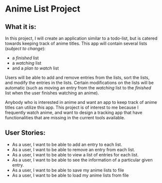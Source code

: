 # Anime List Project

## What it is:

In this project, I will create an application similar to a todo-list, but is catered towards keeping track of
anime titles. This app will contain several lists (*subject to change*):
- a *finished* list
- a *watching* list
- and a *plan to watch* list

Users will be able to add and remove entries from the lists, sort the lists, and modify the entries in the lists. Certain 
modifications on the lists will be automatic (such as moving an entry from the *watching* list to the *finished* list 
when the user finishes watching an anime).

Anybody who is interested in anime and want an app to keep track of anime titles can utilize this app. This project is
of interest to me because I frequently watch anime, and want to design a tracking app that have functionalities that
are missing in the current tools available. 

## User Stories:
- As a user, I want to be able to add an entry to each list.
- As a user, I want to be able to remove an entry from each list.
- As a user, I want to be able to view a list of entries for each list.
- As a user, I want to be able to see the information of a particular given entry.
- As a user, I want to be able to save my anime lists to file
- As a user, I want to be able to load my anime lists from file